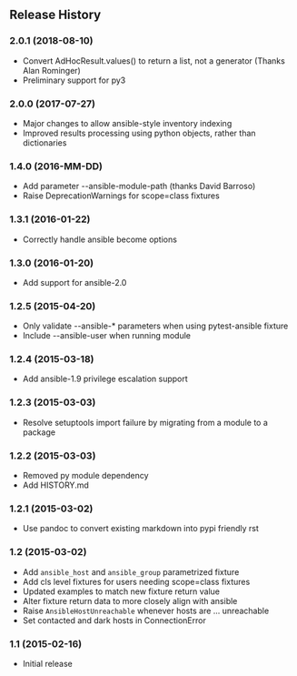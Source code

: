 ## Release History

### 2.0.1 (2018-08-10)

- Convert AdHocResult.values() to return a list, not a generator (Thanks Alan
  Rominger)
- Preliminary support for py3

### 2.0.0 (2017-07-27)

- Major changes to allow ansible-style inventory indexing
- Improved results processing using python objects, rather than dictionaries

### 1.4.0 (2016-MM-DD)

- Add parameter --ansible-module-path (thanks David Barroso)
- Raise DeprecationWarnings for scope=class fixtures

### 1.3.1 (2016-01-22)

- Correctly handle ansible become options

### 1.3.0 (2016-01-20)

- Add support for ansible-2.0

### 1.2.5 (2015-04-20)

- Only validate --ansible-\* parameters when using pytest-ansible fixture
- Include --ansible-user when running module

### 1.2.4 (2015-03-18)

- Add ansible-1.9 privilege escalation support

### 1.2.3 (2015-03-03)

- Resolve setuptools import failure by migrating from a module to a package

### 1.2.2 (2015-03-03)

- Removed py module dependency
- Add HISTORY.md

### 1.2.1 (2015-03-02)

- Use pandoc to convert existing markdown into pypi friendly rst

### 1.2 (2015-03-02)

- Add `ansible_host` and `ansible_group` parametrized fixture
- Add cls level fixtures for users needing scope=class fixtures
- Updated examples to match new fixture return value
- Alter fixture return data to more closely align with ansible
- Raise `AnsibleHostUnreachable` whenever hosts are ... unreachable
- Set contacted and dark hosts in ConnectionError

### 1.1 (2015-02-16)

- Initial release
